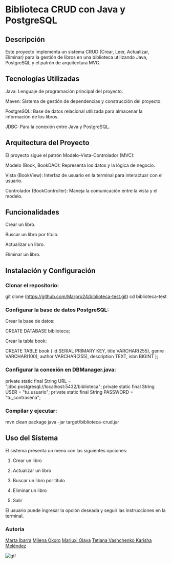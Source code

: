 # Biblioteca CRUD con Java y PostgreSQL 

## Descripción

Este proyecto implementa un sistema CRUD (Crear, Leer, Actualizar, Eliminar) para la gestión de libros en una biblioteca utilizando Java, PostgreSQL y el patrón de arquitectura MVC.

## Tecnologías Utilizadas

Java: Lenguaje de programación principal del proyecto.

Maven: Sistema de gestión de dependencias y construcción del proyecto.

PostgreSQL: Base de datos relacional utilizada para almacenar la información de los libros.

JDBC: Para la conexión entre Java y PostgreSQL.

## Arquitectura del Proyecto

El proyecto sigue el patrón Modelo-Vista-Controlador (MVC):

Modelo (Book, BookDAO): Representa los datos y la lógica de negocio.

Vista (BookView): Interfaz de usuario en la terminal para interactuar con el usuario.

Controlador (BookController): Maneja la comunicación entre la vista y el modelo.

## Funcionalidades

Crear un libro.

Buscar un libro por título.

Actualizar un libro.

Eliminar un libro.

## Instalación y Configuración

### Clonar el repositorio:

git clone (https://github.com/Marpro24/biblioteca-test.git)
cd biblioteca-test

### Configurar la base de datos PostgreSQL:

Crear la base de datos:

CREATE DATABASE biblioteca;

Crear la tabla book:

CREATE TABLE book (
    id SERIAL PRIMARY KEY,
    title VARCHAR(255),
    genre VARCHAR(100),
    author VARCHAR(255),
    description TEXT,
    isbn BIGINT
);

### Configurar la conexión en DBManager.java:

private static final String URL = "jdbc:postgresql://localhost:5432/biblioteca";
private static final String USER = "tu_usuario";
private static final String PASSWORD = "tu_contraseña";

### Compilar y ejecutar:

mvn clean package
java -jar target/biblioteca-crud.jar

## Uso del Sistema

El sistema presenta un menú con las siguientes opciones:

1. Crear un libro

2. Actualizar un libro

3. Buscar un libro por título

4. Eliminar un libro

5. Salir

El usuario puede ingresar la opción deseada y seguir las instrucciones en la terminal.

### Autoría 
[Marta Ibarra](https://github.com/Marpro24)
[Milena Okoro](https://github.com/MilenaOcoro)
[Mariuxi Olaya](https://github.com/catmaluci)
[Tetiana Vashchenko ](https://github.com/Tetiana-BCN)
[Karisha Meléndez](https://github.com/karisssha)

![gif](https://i.giphy.com/qJFNKmwkglLZPPOHd7.webp)
